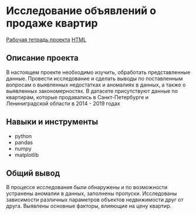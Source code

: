 # Исследование объявлений о продаже квартир
 [Рабочая тетрадь проекта](Project_1/Exploratory_analysis.ipnb)
 [HTML](Project_1/Exploratory_analysis.html) 


## Описание проекта

В настоящем проекте необходимо изучить, обработать представленные данные. Провести исследование и сделать выводы по поставленным вопросам о выявленных недостатках и аномалиях в данных, а также о выявленных закономерностях. В датасете присутствуют данные по квартирам, которые продавались в Санкт-Петербурге и Лениниградской области в 2014 - 2019 годах

## Навыки и инструменты

- python
- pandas
- numpy
- matplotlib

## Общий вывод

В процессе исследования были обнаружены и по возможности устранены аномалии в данных, заполнены пропуски. Исследованы зависимости различных параметров объектов недвижимости друг от друга. Выявлены основные факторы, влияющие на цену квартир.
